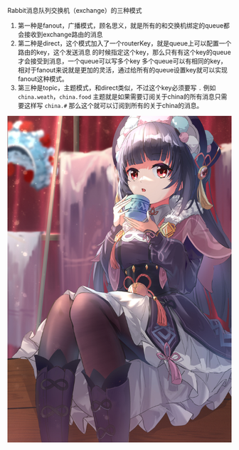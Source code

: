 
Rabbit消息队列交换机（exchange）的三种模式

1. 第一种是fanout，广播模式，顾名思义，就是所有的和交换机绑定的queue都会接收到exchange路由的消息
2. 第二种是direct，这个模式加入了一个routerKey，就是queue上可以配置一个路由的key，这个发送消息 的时候指定这个key，那么只有有这个key的queue才会接受到消息，一个queue可以写多个key
多个queue可以有相同的key，相对于fanout来说就是更加的灵活，通过给所有的queue设置key就可以实现fanout这种模式。
3. 第三种是topic，主题模式，和direct类似，不过这个key必须要写 `.` 例如 `china.weath`，`china.food` 主题就是如果需要订阅关于china的所有消息只需要这样写
`china.#` 那么这个就可以订阅到所有的关于china的消息。


![这就可以显示图片了](img/1.jpg "Magic Gardens")